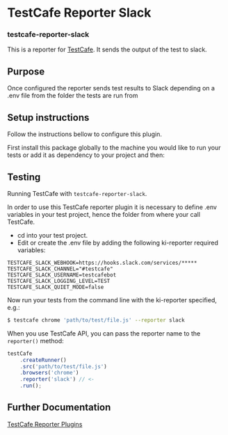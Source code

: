 # TestCafe Reporter Slack 
### testcafe-reporter-slack

This is a reporter for [TestCafe](http://devexpress.github.io/testcafe). It sends the output of the test to slack. 

## Purpose
Once configured the reporter sends test results to Slack depending on a .env file from the folder the tests are run from

## Setup instructions
Follow the instructions bellow to configure this plugin. 
	
First install this package globally to the machine you would like to run your tests or add it as dependency to your project and then:

## Testing
Running TestCafe with `testcafe-reporter-slack`.

In order to use this TestCafe reporter plugin it is necessary to define .env variables in your test project, hence the folder from where your call TestCafe.

- cd into your test project.
- Edit or create the .env file by adding the following ki-reporter required variables:

```dotenv
TESTCAFE_SLACK_WEBHOOK=https://hooks.slack.com/services/*****
TESTCAFE_SLACK_CHANNEL="#testcafe"
TESTCAFE_SLACK_USERNAME=testcafebot
TESTCAFE_SLACK_LOGGING_LEVEL=TEST
TESTCAFE_SLACK_QUIET_MODE=false
```

Now run your tests from the command line with the ki-reporter specified, e.g.:

```bash
$ testcafe chrome 'path/to/test/file.js' --reporter slack
```

When you use TestCafe API, you can pass the reporter name to the `reporter()` method:

```js
testCafe
    .createRunner()
    .src('path/to/test/file.js')
    .browsers('chrome')
    .reporter('slack') // <-
    .run();
```

## Further Documentation
[TestCafe Reporter Plugins](https://devexpress.github.io/testcafe/documentation/extending-testcafe/reporter-plugin/)
